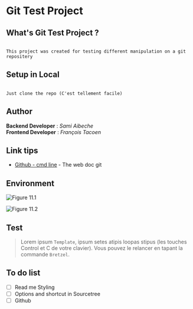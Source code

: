# Git Test Project

## What's Git Test Project ?

```

This project was created for testing different manipulation on a git repositery

```


## Setup in Local

```

Just clone the repo (C'est tellement facile)

```

## Author 

**Backend Developer**   : *Sami Aibeche*<br/>
**Frontend Developer**  : *François Tacoen*


## Link tips

* [Github - cmd line](https://gist.github.com/aquelito/8596717) - The web doc git


## Environment
        
![Figure 11.1][1]

[1]: https://upload.wikimedia.org/wikipedia/commons/7/7e/Sideways_Arrow_Icon.png

![Figure 11.2][2]

[2]: https://upload.wikimedia.org/wikipedia/commons/7/7e/Sideways_Arrow_Icon.png

## Test

> Lorem ipsum `Template`, ipsum setes atipis loopas stipus (les touches Control et C de votre clavier). Vous pouvez le relancer en tapant la commande `Bretzel`.

## To do list

- [ ] Read me Styling
- [ ] Options and shortcut in Sourcetree
- [ ] Github
